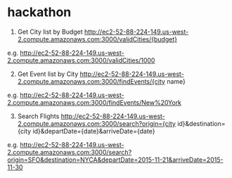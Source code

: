 # hackathon

1. Get City list by Budget
http://ec2-52-88-224-149.us-west-2.compute.amazonaws.com:3000/validCities/{budget}

e.g. 
http://ec2-52-88-224-149.us-west-2.compute.amazonaws.com:3000/validCities/1000

2. Get Event list by City 
http://ec2-52-88-224-149.us-west-2.compute.amazonaws.com:3000/findEvents/{city name}

e.g.
http://ec2-52-88-224-149.us-west-2.compute.amazonaws.com:3000/findEvents/New%20York

3. Search Flights
http://ec2-52-88-224-149.us-west-2.compute.amazonaws.com:3000/search?origin={city id}&destination={city id}&departDate={date}&arriveDate={date}

e.g. 
http://ec2-52-88-224-149.us-west-2.compute.amazonaws.com:3000/search?origin=SFO&destination=NYCA&departDate=2015-11-21&arriveDate=2015-11-30
